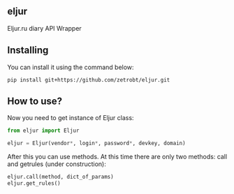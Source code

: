 ## eljur
Eljur.ru diary API Wrapper

## Installing
You can install it using the command below:
```shell
pip install git+https://github.com/zetrobt/eljur.git
```
## How to use?
Now you need to get instance of Eljur class:
```python
from eljur import Eljur

eljur = Eljur(vendor*, login*, password*, devkey, domain)
```
After this you can use methods. At this time there are only two methods: call and getrules (under construction):
```python
eljur.call(method, dict_of_params)
eljur.get_rules()
```
